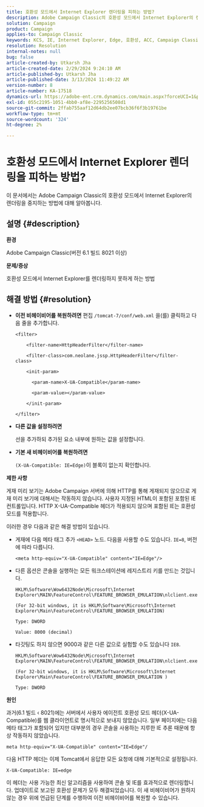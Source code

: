 ```yaml
---
title: 호환성 모드에서 Internet Explorer 렌더링을 피하는 방법?
description: Adobe Campaign Classic의 호환성 모드에서 Internet Explorer의 렌더링을 중지하는 방법에 대해 알아봅니다.
solution: Campaign
product: Campaign
applies-to: Campaign Classic
keywords: KCS, IE, Internet Explorer, Edge, 호환성, ACC, Campaign Classic
resolution: Resolution
internal-notes: null
bug: false
article-created-by: Utkarsh Jha
article-created-date: 2/29/2024 9:24:10 AM
article-published-by: Utkarsh Jha
article-published-date: 3/13/2024 11:49:22 AM
version-number: 8
article-number: KA-17518
dynamics-url: https://adobe-ent.crm.dynamics.com/main.aspx?forceUCI=1&pagetype=entityrecord&etn=knowledgearticle&id=3f94054a-e4d6-ee11-9079-6045bd0067ea
exl-id: 055c2195-1051-4bb0-af8e-2295256508d1
source-git-commit: 2ffab755aaf12d64db2ee07bcb36f6f3b19761be
workflow-type: tm+mt
source-wordcount: '324'
ht-degree: 2%

---
```


# 호환성 모드에서 Internet Explorer 렌더링을 피하는 방법?


이 문서에서는 Adobe Campaign Classic의 호환성 모드에서 Internet Explorer의 렌더링을 중지하는 방법에 대해 알아봅니다.

## 설명 {#description}


<b>환경</b>

Adobe Campaign Classic(버전 6.1 빌드 8021 이상)

<b>문제/증상</b>

호환성 모드에서 Internet Explorer를 렌더링하지 못하게 하는 방법


## 해결 방법 {#resolution}


- <b>이전 비헤이비어를 복원하려면</b>
편집 `/tomcat-7/conf/web.xml` 을(를) 클릭하고 다음 줄을 추가합니다.


  ```
  <filter>
  
      <filter-name>HttpHeaderFilter</filter-name>
  
      <filter-class>com.neolane.jssp.HttpHeaderFilter</filter-
  class>
  
      <init-param>
  
        <param-name>X-UA-Compatible</param-name>
  
        <param-value></param-value>
  
      </init-param>
  
  </filter>
  ```




- <b>다른 값을 설정하려면</b>

  선을 추가하되 추가된 요소 내부에 원하는 값을 설정합니다.
- <b>기본 새 비헤이비어를 복원하려면</b>

  `(X-UA-Compatible: IE=Edge)`이 블록이 없는지 확인합니다.


<b>제한 사항</b>

게재 미리 보기는 Adobe Campaign 서버에 의해 HTTP를 통해 게재되지 않으므로 게재 미리 보기에 대해서는 작동하지 않습니다. 사용자 지정된 HTML이 포함된 포함된 IE 컨트롤입니다. HTTP X-UA-Compatible 헤더가 적용되지 않으며 포함된 IE는 호환성 모드를 적용합니다.

이러한 경우 다음과 같은 해결 방법이 있습니다.

- 게재에 다음 메타 태그 추가 `<HEAD>` 노드. 다음을 사용할 수도 있습니다. `IE=8`, 버전에 따라 다릅니다.


  ```
  <meta http-equiv="X-UA-Compatible" content="IE=Edge"/>
  ```




- 다른 옵션은 콘솔을 실행하는 모든 워크스테이션에 레지스트리 키를 만드는 것입니다.


  ```
  HKLM\Software\Wow6432Node\Microsoft\Internet Explorer\MAIN\FeatureControl\FEATURE_BROWSER_EMULATION\nlclient.exe
  
  (For 32-bit windows, it is HKLM\Software\Microsoft\Internet Explorer\Main\FeatureControl\FEATURE_BROWSER_EMULATION)
  
  Type: DWORD
  
  Value: 8000 (decimal)
  ```




- 타깃팅도 하지 않으면 9000과 같은 다른 값으로 실험할 수도 있습니다 `IE8`.

  ```
  HKLM\Software\Wow6432Node\Microsoft\Internet Explorer\MAIN\FeatureControl\FEATURE_BROWSER_EMULATION\nlclient.exe
  
  (For 32-bit windows, it is HKLM\Software\Microsoft\Internet Explorer\Main\FeatureControl\FEATURE_BROWSER_EMULATION )
  
  Type: DWORD
  ```


<b>원인</b>

과거(6.1 빌드 ‹ 8021)에는 서버에서 사용자 에이전트 호환성 모드 헤더(X-UA-Compatible)를 웹 클라이언트로 명시적으로 보내지 않았습니다. 일부 페이지에는 다음 메타 태그가 포함되어 있지만 대부분의 경우 콘솔을 사용하는 지루한 IE 추론 때문에 항상 작동하지 않았습니다.


```
meta http-equiv="X-UA-Compatible" content="IE=Edge"/
```


다음 HTTP 헤더는 이제 Tomcat에서 응답한 모든 요청에 대해 기본적으로 설정됩니다.


```
X-UA-Compatible: IE=edge
```


이 헤더는 사용 가능한 최신 알고리즘을 사용하여 콘솔 및 IE를 효과적으로 렌더링합니다. 업데이트로 보고된 호환성 문제가 모두 해결되었습니다. 이 새 비헤이비어가 원하지 않는 경우 위에 언급된 단계를 수행하여 이전 비헤이비어를 복원할 수 있습니다.
